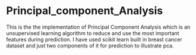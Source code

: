 # Principal_component_Analysis
This is the the implementation of Principal Component Analysis which is an unsupervised learning algorithm to reduce and use the most important features during prediction. I have used scikit learn built in breast cancer dataset and just two components of it for prediction to illustrate pca.
